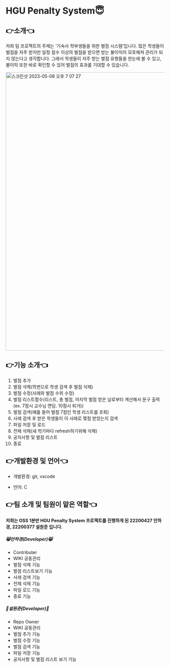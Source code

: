 # HGU Penalty System😇

## 👉소개👈
저희 팀 프로젝트의 주제는 ‘기숙사 학부생들을 위한 벌점 시스템’입니다. 
많은 학생들이 벌점을 자주 받지만 일정 점수 이상의 벌점을 받으면 받는 불이익이 모호해져 관리가 되지 않는다고 생각합니다. 그래서 학생들이 자주 받는 벌점 유형들을 한눈에 볼 수 있고, 불이익 또한 바로 확인할 수 있어 벌점의 효과를 기대할 수 있습니다.

<img width="883" alt="스크린샷 2023-05-08 오후 7 07 27" src="https://user-images.githubusercontent.com/130718201/236797084-56fe1cc6-a87c-42e8-b1ba-e77ca81991a4.png">

## 👉기능 소개👈
1. 벌점 추가
2. 벌점 삭제(학번으로 학생 검색 후 벌점 삭제)
3. 벌점 수정(사례와 벌점 수위 수정)
4. 벌점 리스트함수(리스트, 총 벌점, 마지막 벌점 받은 날로부터 계산해서 문구 출력(ex. 7점시 교수님 면담. 10점시 퇴거))
5. 벌점 검색(예를 들어 벌점 7점인 학생 리스트를 조회)
6. 사례 검색 후 받은 학생들이 이 사례로 몇점 받았는지 검색
7. 파일 저장 및 로드
8. 전체 삭제(새 학기마다 refresh하기위해 삭제)
9. 공지사항 및 벌점 리스트
10. 종료

## 👉개발환경 및 언어👈
- 개발환경: git, vscode

- 언어: C

## 👉팀 소개 및 팀원이 맡은 역할👈
#### 저희는 OSS 1분반 HGU Penalty System 프로젝트를 진행하게 된 22200427 안하경, 22200377 설원준 입니다. 

##### 😸안하경(Developer)😸
- Contributer
- WIKI 공동관리
- 벌점 삭제 기능
- 벌점 리스트보기 기능
- 사례 검색 기능
- 전체 삭제 기능
- 파일 로드 기능
- 종료 기능

##### 🤪설원준(Developer)🤪 
- Repo Owner
- WIKI 공동관리
- 벌점 추가 기능
- 벌점 수정 기능
- 벌점 검색 기능
- 파일 저장 기능
- 공지사항 및 벌점 리스트 보기 기능



